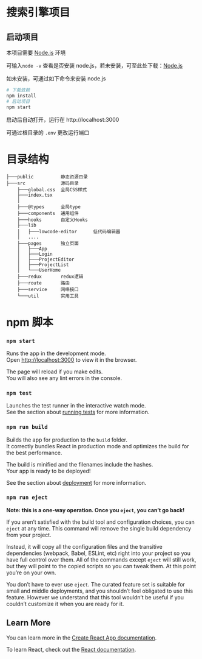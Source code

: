 # 搜索引擎项目

## 启动项目

本项目需要 [Node.js](https://nodejs.org/zh-cn/) 环境

可输入`node -v` 查看是否安装 node.js，若未安装，可至此处下载：[Node.js](https://nodejs.org/zh-cn/)

如未安装，可通过如下命令来安装 node.js

```bash
# 下载依赖
npm install
# 启动项目
npm start
```

启动后自动打开，运行在 http://localhost:3000

可通过根目录的 `.env` 更改运行端口

# 目录结构

```
├───public          静态资源目录
├───src             源码目录
    ├───global.css  全局CSS样式
    ├───index.tsx
    │
    ├───@types      全局type
    ├───components  通用组件
    ├───hooks       自定义Hooks
    ├───lib
    │   ├───lowcode-editor      低代码编辑器
    │   ....
    ├───pages       独立页面
    │   ├───App
    │   ├───Login
    │   ├───ProjectEditor
    │   ├───ProjectList
    │   └───UserHome
    ├───redux       redux逻辑
    ├───route       路由
    ├───service     网络接口
    └───util        实用工具
```

# npm 脚本

### `npm start`

Runs the app in the development mode.\
Open [http://localhost:3000](http://localhost:3000) to view it in the browser.

The page will reload if you make edits.\
You will also see any lint errors in the console.

### `npm test`

Launches the test runner in the interactive watch mode.\
See the section about [running tests](https://facebook.github.io/create-react-app/docs/running-tests) for more information.

### `npm run build`

Builds the app for production to the `build` folder.\
It correctly bundles React in production mode and optimizes the build for the best performance.

The build is minified and the filenames include the hashes.\
Your app is ready to be deployed!

See the section about [deployment](https://facebook.github.io/create-react-app/docs/deployment) for more information.

### `npm run eject`

**Note: this is a one-way operation. Once you `eject`, you can’t go back!**

If you aren’t satisfied with the build tool and configuration choices, you can `eject` at any time. This command will remove the single build dependency from your project.

Instead, it will copy all the configuration files and the transitive dependencies (webpack, Babel, ESLint, etc) right into your project so you have full control over them. All of the commands except `eject` will still work, but they will point to the copied scripts so you can tweak them. At this point you’re on your own.

You don’t have to ever use `eject`. The curated feature set is suitable for small and middle deployments, and you shouldn’t feel obligated to use this feature. However we understand that this tool wouldn’t be useful if you couldn’t customize it when you are ready for it.

## Learn More

You can learn more in the [Create React App documentation](https://facebook.github.io/create-react-app/docs/getting-started).

To learn React, check out the [React documentation](https://reactjs.org/).
